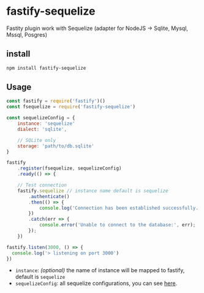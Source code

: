 # fastify-sequelize
Fastity plugin work with Sequelize (adapter for NodeJS -> Sqlite, Mysql, Mssql, Posgres)

## install
```bash
npm install fastify-sequelize
```

## Usage
```javascript
const fastify = require('fastify')()
const fsequelize = require('fastify-sequelize')

const sequelizeConfig = {
    instance: 'sequelize'
    dialect: 'sqlite',

    // SQLite only
    storage: 'path/to/db.sqlite'
}

fastify
    .register(fsequelize, sequelizeConfig)
    .ready(() => {

    // Test connection
    fastify.sequelize // instance name default is sequelize
        .authenticate()
        .then(() => {
            console.log('Connection has been established successfully.');
        })
        .catch(err => {
            console.error('Unable to connect to the database:', err);
        });
    })

fastify.listen(3000, () => {
  console.log('> listening on port 3000')
})
```
- `instance`: *(optional)* the name of instance will be mapped to fastify, default is `sequelize`
- `sequelizeConfig`: all sequelize configurations, you can see [here](http://docs.sequelizejs.com/manual/installation/getting-started.html#setting-up-a-connection).